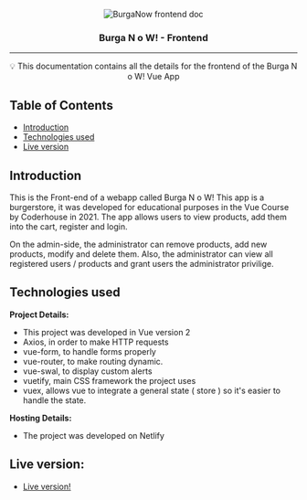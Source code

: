 
<p align="center">
 <img src="https://i.imgur.com/v3OPLgb.png" alt="BurgaNow frontend doc"></a>
</p>

<h3 align="center">Burga N o W! - Frontend  </h3>


---

<p align = "center">💡 This documentation contains all the details for the frontend of the Burga N o W! Vue App </p>


## Table of Contents

- [Introduction](#introduction)
- [Technologies used](#tech_used)
- [Live version](#live)


## Introduction <a name = "introduction"></a>

This is the Front-end of a webapp called Burga N o W! This app is a burgerstore, it was developed for educational purposes in the Vue Course by Coderhouse in 2021.
The app allows users to view products, add them into the cart, register and login.

On the admin-side, the administrator can remove products, add new products, modify and delete them. Also, the administrator can view all registered users / products and grant users the administrator privilige.


## Technologies used <a name = "tech_used"></a>

**Project Details:**

- This project was developed in Vue version 2
- Axios, in order to make HTTP requests
- vue-form, to handle forms properly
- vue-router, to make routing dynamic.
- vue-swal, to display custom alerts
- vuetify, main CSS framework the project uses
- vuex, allows vue to integrate a general state ( store ) so it's easier to handle the state.


**Hosting Details:**
- The project was developed on Netlify

## Live version: <a name = "live"></a>

  - [Live version!](https://burga-now.netlify.app/)

